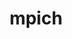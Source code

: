 ---
title: "mpich"
layout: cache
categories: [package, develop-2023-11-19]
meta: {"versions": ["4.0.3", "4.1.2"], "compilers": ["gcc@=11.4.0", "gcc@=12.3.0", "gcc@=7.3.1", "gcc@=7.5.0", "gcc@=9.4.0", "oneapi@=2023.2.0"], "oss": ["amzn2", "ubuntu18.04", "ubuntu20.04", "ubuntu22.04"], "platforms": ["linux"], "targets": ["aarch64", "neoverse_n1", "neoverse_v1", "ppc64le", "x86_64_v3"], "stacks": ["aws-isc", "aws-isc-aarch64", "build_systems", "e4s", "e4s-neoverse_v1", "e4s-oneapi", "e4s-power", "e4s-rocm-external", "root", "tutorial"], "num_specs": 18, "num_specs_by_stack": {"root": 18, "aws-isc-aarch64": 2, "aws-isc": 1, "build_systems": 1, "e4s-neoverse_v1": 3, "e4s-power": 3, "e4s": 4, "e4s-rocm-external": 1, "e4s-oneapi": 2, "tutorial": 2}}
spec_details: [{"hash": "lj34l3xrey4ztwvi5arksngtczxehn76", "compiler": "gcc@=7.3.1", "versions": ["4.1.2"], "os": "amzn2", "platform": "linux", "target": "aarch64", "variants": ["~argobots", "build_system=autotools", "~cuda", "datatype-engine=auto", "device=ch4", "+fortran", "+hwloc", "+hydra", "+libxml2", "netmod=ofi", "+pci", "pmi=pmi", "~rocm", "+romio", "~slurm", "~vci", "~verbs", "~wrapperrpath"], "stacks": ["root", "aws-isc-aarch64"], "size": "-", "tarball": "https://binaries.spack.io/develop-2023-11-19/build_cache/linux-amzn2-aarch64/gcc-7.3.1/mpich-4.1.2/linux-amzn2-aarch64-gcc-7.3.1-mpich-4.1.2-lj34l3xrey4ztwvi5arksngtczxehn76.spack"}, {"hash": "m6pnnogzamya32hfdtgd5y2mfelqebjv", "compiler": "gcc@=7.3.1", "versions": ["4.1.2"], "os": "amzn2", "platform": "linux", "target": "neoverse_n1", "variants": ["~argobots", "build_system=autotools", "~cuda", "datatype-engine=auto", "device=ch4", "+fortran", "+hwloc", "+hydra", "+libxml2", "netmod=ofi", "+pci", "pmi=pmi", "~rocm", "+romio", "~slurm", "~vci", "~verbs", "~wrapperrpath"], "stacks": ["root", "aws-isc-aarch64"], "size": "-", "tarball": "https://binaries.spack.io/develop-2023-11-19/build_cache/linux-amzn2-neoverse_n1/gcc-7.3.1/mpich-4.1.2/linux-amzn2-neoverse_n1-gcc-7.3.1-mpich-4.1.2-m6pnnogzamya32hfdtgd5y2mfelqebjv.spack"}, {"hash": "2t7mwgl6ivwycdkyyu6xxuely2go43fc", "compiler": "gcc@=7.3.1", "versions": ["4.1.2"], "os": "amzn2", "platform": "linux", "target": "x86_64_v3", "variants": ["~argobots", "build_system=autotools", "~cuda", "datatype-engine=auto", "device=ch4", "+fortran", "+hwloc", "+hydra", "+libxml2", "netmod=ofi", "+pci", "pmi=pmi", "~rocm", "+romio", "~slurm", "~vci", "~verbs", "~wrapperrpath"], "stacks": ["root", "aws-isc"], "size": "-", "tarball": "https://binaries.spack.io/develop-2023-11-19/build_cache/linux-amzn2-x86_64_v3/gcc-7.3.1/mpich-4.1.2/linux-amzn2-x86_64_v3-gcc-7.3.1-mpich-4.1.2-2t7mwgl6ivwycdkyyu6xxuely2go43fc.spack"}, {"hash": "gn7vb4otbl7x26e46qjllb5eu7l76d6o", "compiler": "gcc@=7.5.0", "versions": ["4.1.2"], "os": "ubuntu18.04", "platform": "linux", "target": "x86_64_v3", "variants": ["~argobots", "build_system=autotools", "~cuda", "datatype-engine=auto", "device=ch4", "~fortran", "+hwloc", "+hydra", "+libxml2", "netmod=ofi", "+pci", "pmi=pmi", "~rocm", "+romio", "~slurm", "~vci", "~verbs", "+wrapperrpath"], "stacks": ["root", "build_systems"], "size": "-", "tarball": "https://binaries.spack.io/develop-2023-11-19/build_cache/linux-ubuntu18.04-x86_64_v3/gcc-7.5.0/mpich-4.1.2/linux-ubuntu18.04-x86_64_v3-gcc-7.5.0-mpich-4.1.2-gn7vb4otbl7x26e46qjllb5eu7l76d6o.spack"}, {"hash": "cmoyyncvjs7towoapvo6n4ytfa3j665y", "compiler": "gcc@=11.4.0", "versions": ["4.1.2"], "os": "ubuntu20.04", "platform": "linux", "target": "neoverse_v1", "variants": ["~argobots", "build_system=autotools", "~cuda", "datatype-engine=auto", "device=ch4", "+fortran", "~hwloc", "+hydra", "+libxml2", "netmod=ofi", "+pci", "pmi=pmi", "~rocm", "+romio", "~slurm", "~vci", "~verbs", "~wrapperrpath"], "stacks": ["root", "e4s-neoverse_v1"], "size": "-", "tarball": "https://binaries.spack.io/develop-2023-11-19/build_cache/linux-ubuntu20.04-neoverse_v1/gcc-11.4.0/mpich-4.1.2/linux-ubuntu20.04-neoverse_v1-gcc-11.4.0-mpich-4.1.2-cmoyyncvjs7towoapvo6n4ytfa3j665y.spack"}, {"hash": "onq4hgr4cnzp24jfnopbdgkxnfn4thz3", "compiler": "gcc@=11.4.0", "versions": ["4.1.2"], "os": "ubuntu20.04", "platform": "linux", "target": "neoverse_v1", "variants": ["~argobots", "build_system=autotools", "~cuda", "datatype-engine=auto", "device=ch4", "+fortran", "~hwloc", "+hydra", "+libxml2", "netmod=ofi", "+pci", "pmi=pmi", "~rocm", "+romio", "~slurm", "~vci", "~verbs", "~wrapperrpath"], "stacks": ["root", "e4s-neoverse_v1"], "size": "-", "tarball": "https://binaries.spack.io/develop-2023-11-19/build_cache/linux-ubuntu20.04-neoverse_v1/gcc-11.4.0/mpich-4.1.2/linux-ubuntu20.04-neoverse_v1-gcc-11.4.0-mpich-4.1.2-onq4hgr4cnzp24jfnopbdgkxnfn4thz3.spack"}, {"hash": "y2lmibb3uxgbpi6rgcukabd6nfop5xae", "compiler": "gcc@=11.4.0", "versions": ["4.0.3"], "os": "ubuntu20.04", "platform": "linux", "target": "neoverse_v1", "variants": ["~argobots", "build_system=autotools", "~cuda", "datatype-engine=auto", "device=ch4", "+fortran", "~hwloc", "+hydra", "+libxml2", "netmod=ofi", "patches=db4173c,de0de41", "+pci", "pmi=pmi", "~rocm", "+romio", "~slurm", "~vci", "~verbs", "~wrapperrpath"], "stacks": ["root", "e4s-neoverse_v1"], "size": "-", "tarball": "https://binaries.spack.io/develop-2023-11-19/build_cache/linux-ubuntu20.04-neoverse_v1/gcc-11.4.0/mpich-4.0.3/linux-ubuntu20.04-neoverse_v1-gcc-11.4.0-mpich-4.0.3-y2lmibb3uxgbpi6rgcukabd6nfop5xae.spack"}, {"hash": "jhfoejm54hhrrlp6r4bn6vp5oluhkpsx", "compiler": "gcc@=9.4.0", "versions": ["4.1.2"], "os": "ubuntu20.04", "platform": "linux", "target": "ppc64le", "variants": ["~argobots", "build_system=autotools", "~cuda", "datatype-engine=auto", "device=ch4", "+fortran", "~hwloc", "+hydra", "+libxml2", "netmod=ofi", "+pci", "pmi=pmi", "~rocm", "+romio", "~slurm", "~vci", "~verbs", "~wrapperrpath"], "stacks": ["root", "e4s-power"], "size": "-", "tarball": "https://binaries.spack.io/develop-2023-11-19/build_cache/linux-ubuntu20.04-ppc64le/gcc-9.4.0/mpich-4.1.2/linux-ubuntu20.04-ppc64le-gcc-9.4.0-mpich-4.1.2-jhfoejm54hhrrlp6r4bn6vp5oluhkpsx.spack"}, {"hash": "3u2iq55sqkkj6u5pocaiydo37my6hchm", "compiler": "gcc@=9.4.0", "versions": ["4.1.2"], "os": "ubuntu20.04", "platform": "linux", "target": "ppc64le", "variants": ["~argobots", "build_system=autotools", "~cuda", "datatype-engine=auto", "device=ch4", "+fortran", "~hwloc", "+hydra", "+libxml2", "netmod=ofi", "+pci", "pmi=pmi", "~rocm", "+romio", "~slurm", "~vci", "~verbs", "~wrapperrpath"], "stacks": ["root", "e4s-power"], "size": "-", "tarball": "https://binaries.spack.io/develop-2023-11-19/build_cache/linux-ubuntu20.04-ppc64le/gcc-9.4.0/mpich-4.1.2/linux-ubuntu20.04-ppc64le-gcc-9.4.0-mpich-4.1.2-3u2iq55sqkkj6u5pocaiydo37my6hchm.spack"}, {"hash": "a54c3gj2lwzmkqcnjfl4h3kixsehktbi", "compiler": "gcc@=9.4.0", "versions": ["4.0.3"], "os": "ubuntu20.04", "platform": "linux", "target": "ppc64le", "variants": ["~argobots", "build_system=autotools", "~cuda", "datatype-engine=auto", "device=ch4", "+fortran", "~hwloc", "+hydra", "+libxml2", "netmod=ofi", "patches=db4173c,de0de41", "+pci", "pmi=pmi", "~rocm", "+romio", "~slurm", "~vci", "~verbs", "~wrapperrpath"], "stacks": ["root", "e4s-power"], "size": "-", "tarball": "https://binaries.spack.io/develop-2023-11-19/build_cache/linux-ubuntu20.04-ppc64le/gcc-9.4.0/mpich-4.0.3/linux-ubuntu20.04-ppc64le-gcc-9.4.0-mpich-4.0.3-a54c3gj2lwzmkqcnjfl4h3kixsehktbi.spack"}, {"hash": "zfleh6i5rpv3c7xuwzuka442n5ziy6f7", "compiler": "gcc@=11.4.0", "versions": ["4.1.2"], "os": "ubuntu20.04", "platform": "linux", "target": "x86_64_v3", "variants": ["~argobots", "build_system=autotools", "~cuda", "datatype-engine=auto", "device=ch4", "+fortran", "~hwloc", "+hydra", "+libxml2", "netmod=ofi", "+pci", "pmi=pmi", "~rocm", "+romio", "~slurm", "~vci", "~verbs", "~wrapperrpath"], "stacks": ["e4s", "root", "e4s-rocm-external"], "size": "-", "tarball": "https://binaries.spack.io/develop-2023-11-19/build_cache/linux-ubuntu20.04-x86_64_v3/gcc-11.4.0/mpich-4.1.2/linux-ubuntu20.04-x86_64_v3-gcc-11.4.0-mpich-4.1.2-zfleh6i5rpv3c7xuwzuka442n5ziy6f7.spack"}, {"hash": "hsv4vhze3tvy23jjva7imeifnyjcnlzu", "compiler": "gcc@=11.4.0", "versions": ["4.1.2"], "os": "ubuntu20.04", "platform": "linux", "target": "x86_64_v3", "variants": ["~argobots", "build_system=autotools", "~cuda", "datatype-engine=auto", "device=ch4", "+fortran", "~hwloc", "+hydra", "+libxml2", "netmod=ofi", "+pci", "pmi=pmi", "~rocm", "+romio", "~slurm", "~vci", "~verbs", "~wrapperrpath"], "stacks": ["e4s", "root"], "size": "-", "tarball": "https://binaries.spack.io/develop-2023-11-19/build_cache/linux-ubuntu20.04-x86_64_v3/gcc-11.4.0/mpich-4.1.2/linux-ubuntu20.04-x86_64_v3-gcc-11.4.0-mpich-4.1.2-hsv4vhze3tvy23jjva7imeifnyjcnlzu.spack"}, {"hash": "rx4sb6amfpojcxa5ykfsthvwj6fywz4v", "compiler": "gcc@=11.4.0", "versions": ["4.1.2"], "os": "ubuntu20.04", "platform": "linux", "target": "x86_64_v3", "variants": ["~argobots", "build_system=autotools", "~cuda", "datatype-engine=auto", "device=ch4", "+fortran", "~hwloc", "+hydra", "+libxml2", "netmod=ofi", "+pci", "pmi=pmi", "~rocm", "+romio", "~slurm", "~vci", "~verbs", "~wrapperrpath"], "stacks": ["e4s", "root"], "size": "-", "tarball": "https://binaries.spack.io/develop-2023-11-19/build_cache/linux-ubuntu20.04-x86_64_v3/gcc-11.4.0/mpich-4.1.2/linux-ubuntu20.04-x86_64_v3-gcc-11.4.0-mpich-4.1.2-rx4sb6amfpojcxa5ykfsthvwj6fywz4v.spack"}, {"hash": "ulckjfq56amprx4blafaafv6uxctldlw", "compiler": "gcc@=11.4.0", "versions": ["4.0.3"], "os": "ubuntu20.04", "platform": "linux", "target": "x86_64_v3", "variants": ["~argobots", "build_system=autotools", "~cuda", "datatype-engine=auto", "device=ch4", "+fortran", "~hwloc", "+hydra", "+libxml2", "netmod=ofi", "patches=db4173c,de0de41", "+pci", "pmi=pmi", "~rocm", "+romio", "~slurm", "~vci", "~verbs", "~wrapperrpath"], "stacks": ["e4s", "root"], "size": "-", "tarball": "https://binaries.spack.io/develop-2023-11-19/build_cache/linux-ubuntu20.04-x86_64_v3/gcc-11.4.0/mpich-4.0.3/linux-ubuntu20.04-x86_64_v3-gcc-11.4.0-mpich-4.0.3-ulckjfq56amprx4blafaafv6uxctldlw.spack"}, {"hash": "ee5qw3ifq5ek4lbtfpkxvkr7cj5de752", "compiler": "gcc@=11.4.0", "versions": ["4.1.2"], "os": "ubuntu20.04", "platform": "linux", "target": "x86_64_v3", "variants": ["~argobots", "build_system=autotools", "~cuda", "datatype-engine=auto", "device=ch4", "+fortran", "~hwloc", "+hydra", "+libxml2", "netmod=ofi", "+pci", "pmi=pmi", "~rocm", "+romio", "~slurm", "~vci", "~verbs", "~wrapperrpath"], "stacks": ["e4s-oneapi", "root"], "size": "-", "tarball": "https://binaries.spack.io/develop-2023-11-19/build_cache/linux-ubuntu20.04-x86_64_v3/gcc-11.4.0/mpich-4.1.2/linux-ubuntu20.04-x86_64_v3-gcc-11.4.0-mpich-4.1.2-ee5qw3ifq5ek4lbtfpkxvkr7cj5de752.spack"}, {"hash": "2islupoj772jrq2xkdd7hfvfpe7r6gfp", "compiler": "oneapi@=2023.2.0", "versions": ["4.1.2"], "os": "ubuntu20.04", "platform": "linux", "target": "x86_64_v3", "variants": ["~argobots", "build_system=autotools", "~cuda", "datatype-engine=auto", "device=ch4", "+fortran", "~hwloc", "+hydra", "+libxml2", "netmod=ofi", "+pci", "pmi=pmi", "~rocm", "+romio", "~slurm", "~vci", "~verbs", "~wrapperrpath"], "stacks": ["e4s-oneapi", "root"], "size": "-", "tarball": "https://binaries.spack.io/develop-2023-11-19/build_cache/linux-ubuntu20.04-x86_64_v3/oneapi-2023.2.0/mpich-4.1.2/linux-ubuntu20.04-x86_64_v3-oneapi-2023.2.0-mpich-4.1.2-2islupoj772jrq2xkdd7hfvfpe7r6gfp.spack"}, {"hash": "sgdfxg37q3q6vohse7sscidtor7rlrtd", "compiler": "gcc@=11.4.0", "versions": ["4.1.2"], "os": "ubuntu22.04", "platform": "linux", "target": "x86_64_v3", "variants": ["~argobots", "build_system=autotools", "~cuda", "datatype-engine=auto", "device=ch4", "+fortran", "+hwloc", "+hydra", "+libxml2", "netmod=ofi", "+pci", "pmi=pmi", "~rocm", "+romio", "~slurm", "~vci", "~verbs", "+wrapperrpath"], "stacks": ["tutorial", "root"], "size": "-", "tarball": "https://binaries.spack.io/develop-2023-11-19/build_cache/linux-ubuntu22.04-x86_64_v3/gcc-11.4.0/mpich-4.1.2/linux-ubuntu22.04-x86_64_v3-gcc-11.4.0-mpich-4.1.2-sgdfxg37q3q6vohse7sscidtor7rlrtd.spack"}, {"hash": "7golyzivjep76bjj63qtwbwmvqdpxgeb", "compiler": "gcc@=12.3.0", "versions": ["4.1.2"], "os": "ubuntu22.04", "platform": "linux", "target": "x86_64_v3", "variants": ["~argobots", "build_system=autotools", "~cuda", "datatype-engine=auto", "device=ch4", "+fortran", "+hwloc", "+hydra", "+libxml2", "netmod=ofi", "+pci", "pmi=pmi", "~rocm", "+romio", "~slurm", "~vci", "~verbs", "+wrapperrpath"], "stacks": ["tutorial", "root"], "size": "-", "tarball": "https://binaries.spack.io/develop-2023-11-19/build_cache/linux-ubuntu22.04-x86_64_v3/gcc-12.3.0/mpich-4.1.2/linux-ubuntu22.04-x86_64_v3-gcc-12.3.0-mpich-4.1.2-7golyzivjep76bjj63qtwbwmvqdpxgeb.spack"}]
---